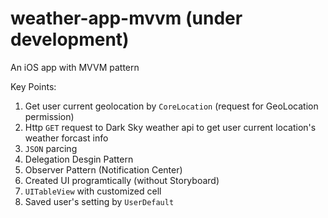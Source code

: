 # weather-app-mvvm (under development)

An iOS app with MVVM pattern


Key Points:
1. Get user current geolocation by `CoreLocation` (request for GeoLocation permission)
2. Http `GET` request to Dark Sky weather api to get user current location's weather forcast info
3. `JSON` parcing
4. Delegation Desgin Pattern
5. Observer Pattern (Notification Center)
6. Created UI programtically (without Storyboard)
7. `UITableView` with customized cell
8. Saved user's setting by `UserDefault`
